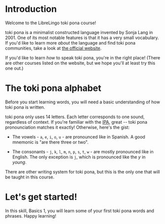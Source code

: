 # Introduction

Welcome to the LibreLingo toki pona course!

toki pona is a minimalist constructed language invented by Sonja Lang in 2001.
One of its most notable features is that it has a very small vocabulary. If you'd
like to learn more *about* the language and find toki pona communities, take a look
at [the official website](https://tokipona.org/).

If you'd like to learn *how* to speak toki pona, you're in the right place! (There
are other courses listed on the website, but we hope you'll at least try this one
out.)

# The toki pona alphabet

Before you start learning words, you will need a basic understanding of how
toki pona is written.

toki pona only uses 14 letters. Each letter corresponds to one sound, regardless
of context. If you're familiar with the [IPA](https://en.wikipedia.org/wiki/International_Phonetic_Alphabet),
great -- toki pona pronounciation matches it exactly! Otherwise, here's the gist:

* The vowels - `a`, `e`, `i`, `o`, `u` - are pronounced like in Spanish. A good
  mnemonic is "are there three or two".

* The consonants - `j`, `k`, `l`, `m`, `n`, `p`, `s`, `t`, `w` - are mostly
  pronounced like in English. The only exception is `j`, which is pronounced like
  the *y* in *young*.

There are other writing system for toki pona, but this is the only one that will be taught in this course.

# Let's get started!

In this skill, Basics 1, you will learn some of your first toki pona words and phrases.
Happy learning!
